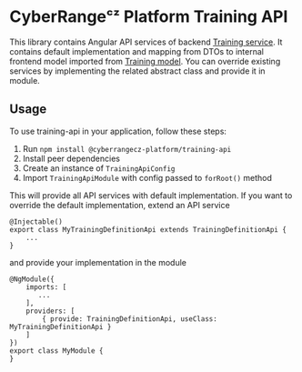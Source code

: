# CyberRangeᶜᶻ Platform Training API

This library contains Angular API services of backend [Training service](https://github.com/cyberrangecz/backend-training).
It contains default implementation and mapping from DTOs to internal frontend model imported from [Training model](LINK-HERE).
You can override existing services by implementing the related abstract class and provide it in module.

## Usage

To use training-api in your application, follow these steps:

1. Run `npm install @cyberrangecz-platform/training-api`
2. Install peer dependencies
3. Create an instance of `TrainingApiConfig`
4. Import `TrainingApiModule` with config passed to `forRoot()` method

This will provide all API services with default implementation. If you want to override the default implementation, extend an API service

```
@Injectable()
export class MyTrainingDefinitionApi extends TrainingDefinitionApi {
    ...
}
```

and provide your implementation in the module

```
@NgModule({
    imports: [
       ...
    ],
    providers: [
        { provide: TrainingDefinitionApi, useClass: MyTrainingDefinitionApi }
    ]
})
export class MyModule {
}

```


